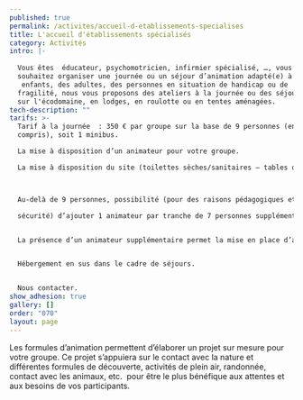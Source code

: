 ```yaml
---
published: true
permalink: /activites/accueil-d-etablissements-specialises
title: L'accueil d'établissements spécialisés
category: Activités
intro: |-
  
  Vous êtes  éducateur, psychomotricien, infirmier spécialisé, …, vous 
  souhaitez organiser une journée ou un séjour d’animation adapté(e) à des
   enfants, des adultes, des personnes en situation de handicap ou de 
  fragilité, nous vous proposons des ateliers à la journée ou des séjours 
  sur l'écodomaine, en lodges, en roulotte ou en tentes aménagées.
tech-description: ""
tarifs: >-
  Tarif à la journée  : 350 € par groupe sur la base de 9 personnes (encadrement
  compris), soit 1 minibus.

  La mise à disposition d’un animateur pour votre groupe.

  La mise à disposition du site (toilettes sèches/sanitaires – tables de pique-nique- salle d'activité).



  Au-delà de 9 personnes, possibilité (pour des raisons pédagogiques et de 

  sécurité) d’ajouter 1 animateur par tranche de 7 personnes supplémentaires, soit 250 € par animateur en plus.


  La présence d’un animateur supplémentaire permet la mise en place d’ateliers tournants.


  Hébergement en sus dans le cadre de séjours.


  Nous contacter.
show_adhesion: true
gallery: []
order: "070"
layout: page
---
```


Les formules d’animation permettent d’élaborer un projet sur mesure pour votre groupe. Ce projet s’appuiera sur le contact avec la nature et différentes formules de découverte, activités de plein air, randonnée, contact avec les animaux, etc.  pour être le plus bénéfique aux attentes et aux besoins de vos participants.
